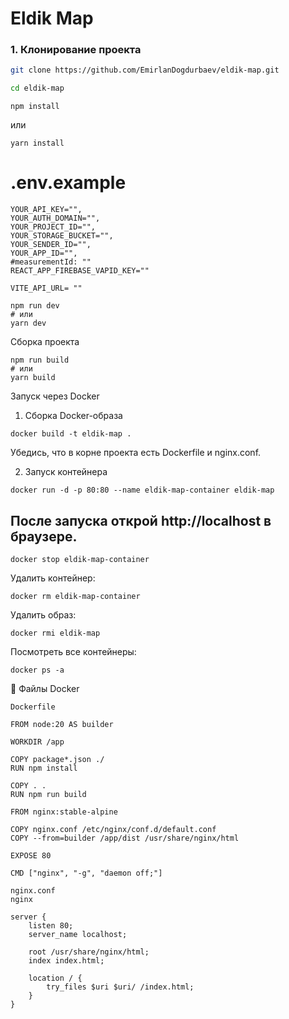 # Eldik Map

### 1. Клонирование проекта

```bash
git clone https://github.com/EmirlanDogdurbaev/eldik-map.git

cd eldik-map
```

```
npm install
```
или
```
yarn install
```

# .env.example
```
YOUR_API_KEY="",
YOUR_AUTH_DOMAIN="",
YOUR_PROJECT_ID="",
YOUR_STORAGE_BUCKET="",
YOUR_SENDER_ID="",
YOUR_APP_ID="",
#measurementId: ""
REACT_APP_FIREBASE_VAPID_KEY=""

VITE_API_URL= ""
```

```
npm run dev
# или
yarn dev
```

Сборка проекта
```
npm run build
# или
yarn build
```


Запуск через Docker
1. Сборка Docker-образа
```
docker build -t eldik-map .

```

Убедись, что в корне проекта есть Dockerfile и nginx.conf.

2. Запуск контейнера
```
docker run -d -p 80:80 --name eldik-map-container eldik-map
```

## После запуска открой http://localhost в браузере.

```
docker stop eldik-map-container
 ```


Удалить контейнер:
```
docker rm eldik-map-container

```
Удалить образ:
```
docker rmi eldik-map

```

Посмотреть все контейнеры:
```
docker ps -a
```
📄 Файлы Docker
```
Dockerfile
```
```
FROM node:20 AS builder

WORKDIR /app

COPY package*.json ./
RUN npm install

COPY . .
RUN npm run build

FROM nginx:stable-alpine

COPY nginx.conf /etc/nginx/conf.d/default.conf
COPY --from=builder /app/dist /usr/share/nginx/html

EXPOSE 80

CMD ["nginx", "-g", "daemon off;"]

```

```
nginx.conf
nginx

server {
    listen 80;
    server_name localhost;

    root /usr/share/nginx/html;
    index index.html;

    location / {
        try_files $uri $uri/ /index.html;
    }
}

```